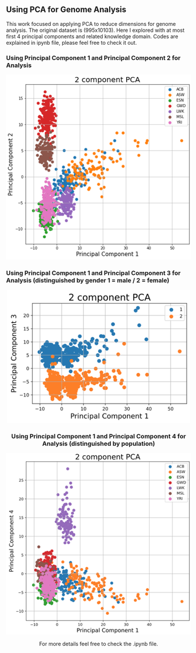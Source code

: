 ## Using PCA for Genome Analysis

This work focused on applying PCA to reduce dimensions for genome analysis. The original dataset is (995x10103). Here I explored with at most first 4 principal components and related knowledge domain. Codes are explained in ipynb file, please feel free to check it out.

### Using Principal Component 1 and Principal Component 2 for Analysis

![plot](./Images/pic1.png)

### Using Principal Component 1 and Principal Component 3 for Analysis (distinguished by gender 1 = male / 2 = female)

<div style="text-align:center"><img src="./Images/pic2.png" width="500">

### Using Principal Component 1 and Principal Component 4 for Analysis (distinguished by population)

![plot](./Images/pic3.png)

For more details feel free to check the .ipynb file.
